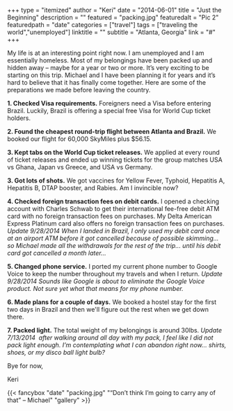 +++
type = "itemized"
author = "Keri"
date = "2014-06-01"
title = "Just the Beginning"
description = ""
featured = "packing.jpg" 
featuredalt = "Pic 2" 
featuredpath = "date"
categories = ["travel"]
tags = ["traveling the world","unemployed"]
linktitle = ""
subtitle = "Atlanta, Georgia"
link = "#"
+++

My life is at an interesting point right now. I am unemployed and I am essentially homeless. Most of my belongings have been packed up and hidden away – maybe for a year or two or more. It’s very exciting to be starting on this trip. Michael and I have been planning it for years and it’s hard to believe that it has finally come together. Here are some of the preparations we made before leaving the country.

**1. Checked Visa requirements.** Foreigners need a Visa before entering Brazil. Luckily, Brazil is offering a special free Visa for World Cup ticket holders.

**2. Found the cheapest round-trip flight between Atlanta and Brazil.** We booked our flight for 60,000 SkyMiles plus $56.15.

**3. Kept tabs on the World Cup ticket releases.** We applied at every round of ticket releases and ended up winning tickets for the group matches USA vs Ghana, Japan vs Greece, and USA vs Germany.

**3. Got lots of shots.** We got vaccines for Yellow Fever, Typhoid, Hepatitis A, Hepatitis B, DTAP booster, and Rabies. Am I invincible now?

**4. Checked foreign transaction fees on debit cards.** I opened a checking account with Charles Schwab to get their international fee-free debit ATM card with no foreign transaction fees on purchases. My Delta American Express Platinum card also offers no foreign transaction fees on purchases. *Update 9/28/2014 When I landed in Brazil, I only used my debit card once at an airport ATM before it got cancelled because of possible skimming... so Michael made all the withdrawals for the rest of the trip... until his debit card got cancelled a month later...*

**5. Changed phone service.** I ported my current phone number to Google Voice to keep the number throughout my travels and when I return. *Update 9/28/2014 Sounds like Google is about to eliminate the Google Voice product. Not sure yet what that means for my phone number.*

**6. Made plans for a couple of days.** We booked a hostel stay for the first two days in Brazil and then we'll figure out the rest when we get down there.

**7. Packed light.** The total weight of my belongings is around 30lbs. *Update 7/13/2014  after walking around all day with my pack, I feel like I did not pack light enough. I’m contemplating what I can abandon right now… shirts, shoes, or my disco ball light bulb?*


Bye for now,

Keri

{{< fancybox "date" "packing.jpg" "“Don’t think I’m going to carry any of that” – Michael" "gallery" >}}

